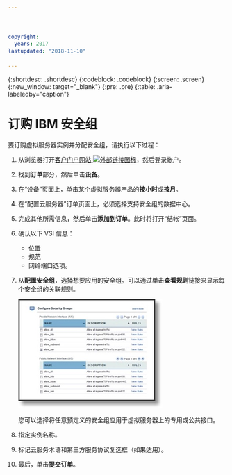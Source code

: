 ```yaml
---



copyright:
  years: 2017
lastupdated: "2018-11-10"

---
```


{:shortdesc: .shortdesc}
{:codeblock: .codeblock}
{:screen: .screen}
{:new_window: target="_blank"}
{:pre: .pre}
{:table: .aria-labeledby="caption"}

# 订购 IBM 安全组

要订购虚拟服务器实例并分配安全组，请执行以下过程：

1. 从浏览器打开[客户门户网站 ![外部链接图标](../../icons/launch-glyph.svg "外部链接图标")](https://cloud.ibm.com/classic)，然后登录帐户。
2. 找到**订单**部分，然后单击**设备**。
3. 在“设备”页面上，单击某个虚拟服务器产品的**按小时**或**按月**。
4. 在“配置云服务器”订单页面上，必须选择支持安全组的数据中心。
5. 完成其他所需信息，然后单击**添加到订单**。此时将打开“结帐”页面。
6. 确认以下 VSI 信息： 

	* 位置
	* 规范
	* 网络端口选项。 

7. 从**配置安全组**，选择想要应用的安全组。可以通过单击**查看规则**链接来显示每个安全组的关联规则。 

	![定制安全组](./images/sgs.jpg)

	您可以选择将任意预定义的安全组应用于虚拟服务器上的专用或公共接口。
	
8. 指定实例名称。
9. 标记云服务术语和第三方服务协议复选框（如果适用）。
10. 最后，单击**提交订单**。
